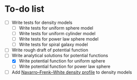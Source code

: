 # To-do list
- [ ] Write tests for density models
  - [ ] Write tests for uniform sphere model
  - [ ] Write tests for uniform cylinder model
  - [ ] Write tests for power law sphere model
  - [ ] Write tests for spiral galaxy model
- [ ] Write rough draft of potential function
- [ ] Write analytical solutions for potential functions
  - [x] Write potential function for uniform sphere
  - [ ] Write potential function for power law sphere
- [ ] Add [Navarro–Frenk–White density profile](https://en.wikipedia.org/wiki/Navarro%E2%80%93Frenk%E2%80%93White_profile) to density models